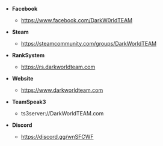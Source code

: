 * **Facebook** 
    - https://www.facebook.com/DarkW0rldTEAM
    
* **Steam**
    - https://steamcommunity.com/groups/DarkWorldTEAM

* **RankSystem**
    - https://rs.darkworldteam.com

* **Website**
    - https://www.darkworldteam.com
    
* **TeamSpeak3**
    - ts3server://DarkWorldTEAM.com
    
 * **Discord**
    - https://discord.gg/wnSFCWF
    
    
